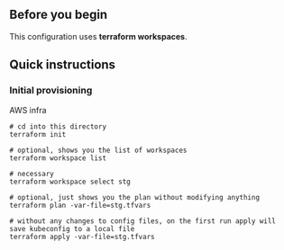 ## Before you begin

This configuration uses **terraform workspaces**.

## Quick instructions

### Initial provisioning

AWS infra

```shell
# cd into this directory
terraform init

# optional, shows you the list of workspaces
terraform workspace list

# necessary
terraform workspace select stg

# optional, just shows you the plan without modifying anything
terraform plan -var-file=stg.tfvars

# without any changes to config files, on the first run apply will save kubeconfig to a local file
terraform apply -var-file=stg.tfvars
```
